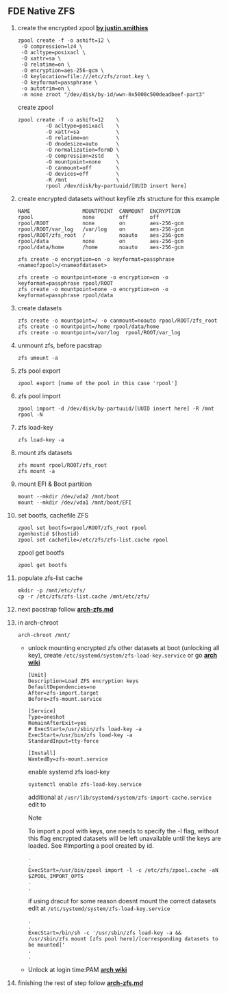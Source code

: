 ## FDE Native ZFS

1.  create the encrypted zpool
    **[by justin.smithies](https://justine.smithies.me.uk/2024/01/03/installing-void-linux-with-encrypted-root-on-zfs/)**
    ```
    zpool create -f -o ashift=12 \
     -O compression=lz4 \
     -O acltype=posixacl \
     -O xattr=sa \
     -O relatime=on \
     -O encryption=aes-256-gcm \
     -O keylocation=file:///etc/zfs/zroot.key \
     -O keyformat=passphrase \
     -o autotrim=on \
     -m none zroot "/dev/disk/by-id/wwn-0x5000c500deadbeef-part3"
    ```
    create zpool
    ```
    zpool create -f -o ashift=12    \
             -O acltype=posixacl    \
             -O xattr=sa            \
             -O relatime=on         \
             -O dnodesize=auto      \
             -O normalization=formD \
             -O compression=zstd    \
             -O mountpoint=none     \
             -O canmount=off        \
             -O devices=off         \
             -R /mnt                \
             rpool /dev/disk/by-partuuid/[UUID insert here]
    ```

2.  create encrypted datasets without keyfile
    zfs structure for this example
    ```
    NAME                 MOUNTPOINT  CANMOUNT  ENCRYPTION
    rpool                none        off       off
    rpool/ROOT           none        on        aes-256-gcm
    rpool/ROOT/var_log   /var/log    on        aes-256-gcm
    rpool/ROOT/zfs_root  /           noauto    aes-256-gcm
    rpool/data           none        on        aes-256-gcm
    rpool/data/home      /home       noauto    aes-256-gcm
    ```
    ```
    zfs create -o encryption=on -o keyformat=passphrase <nameofzpool>/<nameofdataset>
    ```
    ```
    zfs create -o mountpoint=none -o encryption=on -o keyformat=passphrase rpool/ROOT
    zfs create -o mountpoint=none -o encryption=on -o keyformat=passphrase rpool/data
    ```

3.  create datasets
    ```
    zfs create -o mountpoint=/ -o canmount=noauto rpool/ROOT/zfs_root
    zfs create -o mountpoint=/home rpool/data/home
    zfs create -o mountpoint=/var/log  rpool/ROOT/var_log
    ```

4.  unmount zfs, before pacstrap
    ```
    zfs umount -a
    ```

5.  zfs pool export
    ```
    zpool export [name of the pool in this case 'rpool']
    ```

6.  zfs pool import
    ```
    zpool import -d /dev/disk/by-partuuid/[UUID insert here] -R /mnt rpool -N
    ```

7.  zfs load-key
    ```
    zfs load-key -a
    ```

8.  mount zfs datasets
    ```
    zfs mount rpool/ROOT/zfs_root
    zfs mount -a
    ```

9.  mount EFI & Boot partition
    ```
    mount --mkdir /dev/vda2 /mnt/boot
    mount --mkdir /dev/vda1 /mnt/boot/EFI
    ```
10. set bootfs, cachefile ZFS 
    ```
    zpool set bootfs=rpool/ROOT/zfs_root rpool
    zgenhostid $(hostid)
    zpool set cachefile=/etc/zfs/zfs-list.cache rpool
    ```
    zpool get bootfs
    ```
    zpool get bootfs
    ```

11. populate zfs-list cache
    ```
    mkdir -p /mnt/etc/zfs/
    cp -r /etc/zfs/zfs-list.cache /mnt/etc/zfs/
    ```

12. next pacstrap follow **[arch-zfs.md](https://github.com/Elephant9748/dotfiles/blob/main/docs/arch/arch-zfs.md)**

13. in arch-chroot 
    ```
    arch-chroot /mnt/
    ```
    *   unlock mounting encrypted zfs other datasets at boot (unlocking all key), 
        create ``/etc/systemd/system/zfs-load-key.service`` or go **[arch wiki](https://wiki.archlinux.org/title/ZFS#Unlock/Mount_at_boot_time:_systemd)**
        ```
        [Unit]
        Description=Load ZFS encryption keys
        DefaultDependencies=no
        After=zfs-import.target
        Before=zfs-mount.service

        [Service]
        Type=oneshot
        RemainAfterExit=yes
        # ExecStart=/usr/sbin/zfs load-key -a
        ExecStart=/usr/bin/zfs load-key -a
        StandardInput=tty-force

        [Install]
        WantedBy=zfs-mount.service
        ```
        enable systemd zfs load-key
        ```
        systemctl enable zfs-load-key.service
        ```
        additional at ``/usr/lib/systemd/system/zfs-import-cache.service`` edit to
        > [!NOTE]
        > To import a pool with keys, one needs to specify the -l flag, 
        > without this flag encrypted datasets will be left unavailable until the keys are loaded. See #Importing a pool created by id.
        ```
        .
        .
        ExecStart=/usr/bin/zpool import -l -c /etc/zfs/zpool.cache -aN $ZPOOL_IMPORT_OPTS
        .
        .
        ```
        if using dracut for some reason doesnt mount the correct datasets edit at ``/etc/systemd/system/zfs-load-key.service``
        ```
        .
        .
        ExecStart=/bin/sh -c '/usr/sbin/zfs load-key -a && /usr/sbin/zfs mount [zfs pool here]/[corresponding datasets to be mounted]'
        .
        .
        ```
    *   Unlock at login time:PAM **[arch wiki](https://wiki.archlinux.org/title/ZFS#Unlock_at_login_time:_PAM)**

14. finishing the rest of step follow **[arch-zfs.md](https://github.com/Elephant9748/dotfiles/blob/main/docs/arch/arch-zfs.md)**
